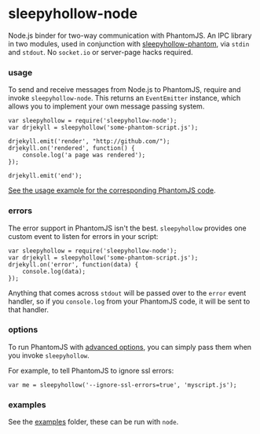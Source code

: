 sleepyhollow-node
==========

Node.js binder for two-way communication with PhantomJS. An IPC library in two modules, used in conjunction with [sleepyhollow-phantom](https://github.com/weisjohn/sleepyhollow-phantom), via `stdin` and `stdout`. No `socket.io` or server-page hacks required.

### usage

To send and receive messages from Node.js to PhantomJS, require and invoke `sleepyhollow-node`. This returns an `EventEmitter` instance, which allows you to implement your own message passing system.

```
var sleepyhollow = require('sleepyhollow-node');
var drjekyll = sleepyhollow('some-phantom-script.js');

drjekyll.emit('render', "http://github.com/");
drjekyll.on('rendered', function() {
    console.log('a page was rendered');
});

drjekyll.emit('end');
```

[See the usage example for the corresponding PhantomJS code](https://github.com/weisjohn/sleepyhollow-phantom#usage).


### errors

The error support in PhantomJS isn't the best. `sleepyhollow` provides one custom event to listen for errors in your script:

```
var sleepyhollow = require('sleepyhollow-node');
var drjekyll = sleepyhollow('some-phantom-script.js');
drjekyll.on('error', function(data) {
    console.log(data);
});
```

Anything that comes across `stdout` will be passed over to the `error` event handler, so if you `console.log` from your PhantomJS code, it will be sent to that handler.


### options

To run PhantomJS with [advanced options](http://phantomjs.org/api/command-line.html), you can simply pass them when you invoke `sleepyhollow`. 

For example, to tell PhantomJS to ignore ssl errors:

```
var me = sleepyhollow('--ignore-ssl-errors=true', 'myscript.js');
```


### examples

See the [examples](examples) folder, these can be run with `node`.